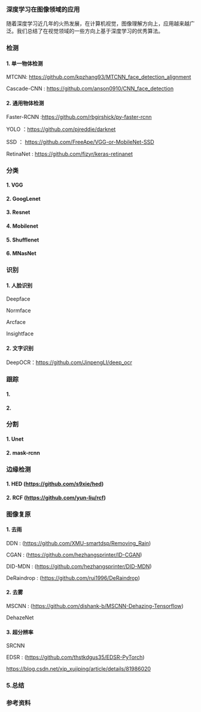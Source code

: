 ### 深度学习在图像领域的应用

随着深度学习近几年的火热发展，在计算机视觉，图像理解方向上，应用越来越广泛。我们总结了在视觉领域的一些方向上基于深度学习的优秀算法。

 
###  检测

#### 1. 单一物体检测

MTCNN: https://github.com/kpzhang93/MTCNN_face_detection_alignment

Cascade-CNN : https://github.com/anson0910/CNN_face_detection

#### 2. 通用物体检测

Faster-RCNN :https://github.com/rbgirshick/py-faster-rcnn

YOLO ：https://github.com/pjreddie/darknet

SSD ： https://github.com/FreeApe/VGG-or-MobileNet-SSD

RetinaNet : https://github.com/fizyr/keras-retinanet

### 分类

#### 1. VGG

#### 2. GoogLenet

#### 3. Resnet

#### 4. Mobilenet

#### 5. Shufflenet

#### 6. MNasNet 

### 识别

#### 1. 人脸识别

Deepface  

Normface 

Arcface

Insightface

#### 2. 文字识别

DeepOCR：https://github.com/JinpengLI/deep_ocr

### 跟踪

#### 1. 

#### 2. 


### 分割

#### 1. Unet

#### 2. mask-rcnn


### 边缘检测

#### 1. HED (https://github.com/s9xie/hed)

#### 2. RCF (https://github.com/yun-liu/rcf)


### 图像复原

#### 1. 去雨

DDN : (https://github.com/XMU-smartdsp/Removing_Rain)

CGAN : (https://github.com/hezhangsprinter/ID-CGAN)

DID-MDN : (https://github.com/hezhangsprinter/DID-MDN)

DeRaindrop : (https://github.com/rui1996/DeRaindrop)

#### 2. 去雾

MSCNN : (https://github.com/dishank-b/MSCNN-Dehazing-Tensorflow)

DehazeNet 

#### 3. 超分辨率

SRCNN 

EDSR : (https://github.com/thstkdgus35/EDSR-PyTorch)

https://blog.csdn.net/xjp_xujiping/article/details/81986020


### 5.总结



### 参考资料

